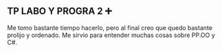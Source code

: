 ## TP LABO  Y PROGRA 2 ➕

Me tomo bastante tiempo hacerlo, pero al final creo que quedo bastante prolijo y ordenado. Me sirvio para entender muchas cosas sobre PP.OO y C#. 


